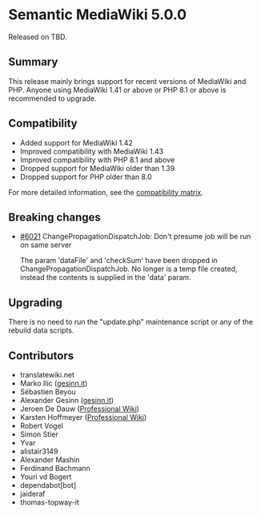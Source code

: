 # Semantic MediaWiki 5.0.0

Released on TBD.

## Summary

This release mainly brings support for recent versions of MediaWiki and PHP.
Anyone using MediaWiki 1.41 or above or PHP 8.1 or above is recommended to upgrade.

## Compatibility

* Added support for MediaWiki 1.42
* Improved compatibility with MediaWiki 1.43
* Improved compatibility with PHP 8.1 and above
* Dropped support for MediaWiki older than 1.39
* Dropped support for PHP older than 8.0

For more detailed information, see the [compatibility matrix](../COMPATIBILITY.md#compatibility).

## Breaking changes

- [#6021](https://github.com/SemanticMediaWiki/SemanticMediaWiki/pull/6021) ChangePropagationDispatchJob: Don't presume job will be run on same server

  The param 'dataFile' and 'checkSum' have been dropped in ChangePropagationDispatchJob. No longer is a temp file created, instead the contents is supplied
  in the 'data' param.

## Upgrading

There is no need to run the "update.php" maintenance script or any of the rebuild data scripts.

## Contributors

* translatewiki.net
* Marko Ilic ([gesinn.it](https://gesinn.it))
* Sébastien Beyou
* Alexander Gesinn ([gesinn.it](https://gesinn.it))
* Jeroen De Dauw ([Professional Wiki](https://professional.wiki/))
* Karsten Hoffmeyer ([Professional Wiki](https://professional.wiki/))
* Robert Vogel
* Simon Stier
* Yvar
* alistair3149
* Alexander Mashin
* Ferdinand Bachmann
* Youri vd Bogert
* dependabot[bot]
* jaideraf
* thomas-topway-it
